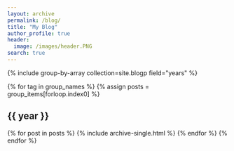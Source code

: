 ```yaml
---
layout: archive
permalink: /blog/
title: "My Blog"
author_profile: true
header:
  image: /images/header.PNG
search: true
---
```


{% include group-by-array collection=site.blogp field="years" %}

{% for tag in group_names %}
  {% assign posts = group_items[forloop.index0] %}
  <h2 id="{{ year | slugify }}" class="archive__subtitle">{{ year }}</h2>
  {% for post in posts %}
    {% include archive-single.html %}
  {% endfor %}
{% endfor %}
